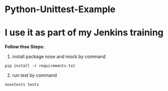 # Python-Unittest-Example
# I use it as part of my Jenkins training


**Follow thse Steps:**

1. install package nose and mock by command
```
pip install -r requirements.txt
```
2. run test by command    
```
nosetests tests
```
